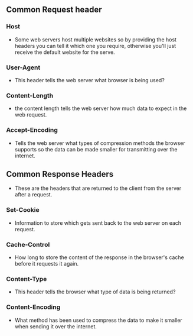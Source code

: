 ## Common Request header

### Host 
- Some web servers host multiple websites so by providing the host headers you can tell it which one you require, otherwise you'll just receive the default website for the serve.

### User-Agent
- This header tells the web server what browser is being used?

### **Content-Length**
- the content length tells the web server how much data to expect in the web request.

### **Accept-Encoding**
- Tells the web server what types of compression methods the browser supports so the data can be made smaller for transmitting over the internet.

## **Common Response Headers**
- These are the headers that are returned to the client from the server after a request.

### **Set-Cookie**
- Information to store which gets sent back to the web server on each request.

### **Cache-Control**
- How long to store the content of the response in the browser's cache before it requests it again.

### **Content-Type**
- This header tells the browser what type of data is being returned?

### **Content-Encoding**
- What method has been used to compress the data to make it smaller when sending it over the internet.